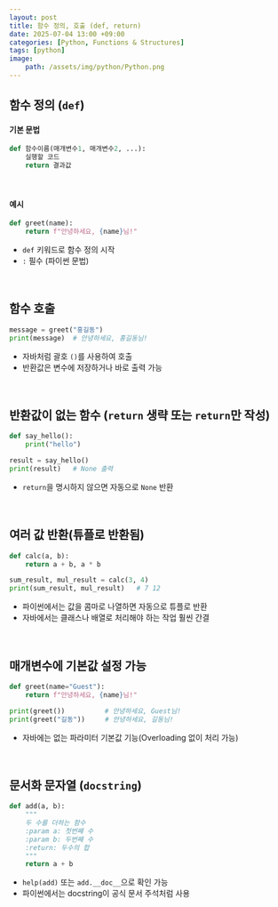```yaml
---
layout: post
title: 함수 정의, 호출 (def, return)
date: 2025-07-04 13:00 +09:00
categories: [Python, Functions & Structures]
tags: [python]
image:
    path: /assets/img/python/Python.png
---
```


## 함수 정의 (`def`)

#### 기본 문법

```python
def 함수이름(매개변수1, 매개변수2, ...):
    실행할 코드
    return 결과값
```

<br>

#### 예시

```python
def greet(name):
    return f"안녕하세요, {name}님!"
```

- `def` 키워드로 함수 정의 시작
- `:` 필수 (파이썬 문법)
  
<br>

## 함수 호출

```python
message = greet("홍길동")
print(message)  # 안녕하세요, 홍길동님!
```

- 자바처럼 괄호 `()`를 사용하여 호출
- 반환값은 변수에 저장하거나 바로 출력 가능

<br>

## 반환값이 없는 함수 (`return` 생략 또는 `return`만 작성)

```python
def say_hello():
    print("hello")
```

```python
result = say_hello()
print(result)   # None 출력
```

- `return`을 명시하지 않으면 자동으로 `None` 반환

<br>

## 여러 값 반환(튜플로 반환됨)

```python
def calc(a, b):
    return a + b, a * b

sum_result, mul_result = calc(3, 4)
print(sum_result, mul_result)   # 7 12
```

- 파이썬에서는 값을 콤마로 나열하면 자동으로 튜플로 반환
- 자바에서는 클래스나 배열로 처리해야 하는 작업 훨씬 간결

<br>

## 매개변수에 기본값 설정 가능

```python
def greet(name="Guest"):
    return f"안녕하세요, {name}님!"

print(greet())          # 안녕하세요, Guest님!
print(greet("길동"))     # 안녕하세요, 길동님!
```

- 자바에는 없는 파라미터 기본값 기능(Overloading 없이 처리 가능)

<br>

## 문서화 문자열 (`docstring`)

```python
def add(a, b):
    """
    두 수를 더하는 함수
    :param a: 첫번째 수
    :param b: 두번째 수
    :return: 두수의 합
    """
    return a + b
```

- `help(add)` 또는 `add.__doc__`으로 확인 가능
- 파이썬에서는 docstring이 공식 문서 주석처럼 사용

<br>